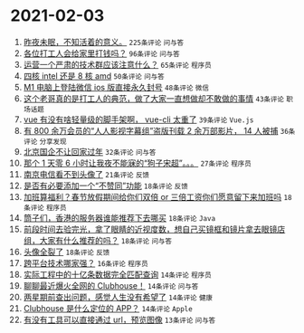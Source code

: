 # 2021-02-03

1. [昨夜未眠，不知活着的意义。](https://www.v2ex.com/t/750791) `225条评论` `问与答`
1. [各位打工人会给家里打钱吗？](https://www.v2ex.com/t/750898) `96条评论` `问与答`
1. [运营一个严肃的技术群应该注意什么？](https://www.v2ex.com/t/750832) `65条评论` `程序员`
1. [四核 intel 还是 8 核 amd](https://www.v2ex.com/t/750805) `50条评论` `问与答`
1. [M1 电脑上登陆微信 ios 版直接永久封号](https://www.v2ex.com/t/750850) `48条评论` `微信`
1. [这个老哥真的是打工人的典范，做了大家一直想做却不敢做的事情](https://www.v2ex.com/t/750848) `43条评论` `职场话题`
1. [vue 有没有啥轻量级的脚手架啊， vue-cli 太重了](https://www.v2ex.com/t/750830) `39条评论` `Vue.js`
1. [有 800 余万会员的“人人影视字幕组”盗版刊载 2 余万部影片， 14 人被捕](https://www.v2ex.com/t/750933) `36条评论` `分享发现`
1. [北京国企不让回家过年](https://www.v2ex.com/t/750951) `32条评论` `问与答`
1. [那个 1 天零 6 小时让我夜不能寐的“狗子宋超”。。。](https://www.v2ex.com/t/750958) `27条评论` `程序员`
1. [南京电信看不到头像了](https://www.v2ex.com/t/750782) `21条评论` `反馈`
1. [是否有必要添加一个“不赞同”功能](https://www.v2ex.com/t/750973) `18条评论` `反馈`
1. [加班算福利？春节放假期间给你们双倍 or 三倍工资你们愿意留下来加班吗](https://www.v2ex.com/t/750861) `18条评论` `程序员`
1. [筒子们，香港的服务器谁能推荐下去哪买](https://www.v2ex.com/t/750803) `18条评论` `Java`
1. [前段时间去验完光，拿了眼睛的近视度数，想自己买镜框和镜片拿去眼镜店组，大家有什么推荐的吗？](https://www.v2ex.com/t/750796) `18条评论` `问与答`
1. [头像全裂了](https://www.v2ex.com/t/750779) `18条评论` `反馈`
1. [跨平台技术哪家强？](https://www.v2ex.com/t/750797) `16条评论` `程序员`
1. [实际工程中的十亿条数据完全匹配查询](https://www.v2ex.com/t/750893) `14条评论` `程序员`
1. [聊聊最近爆火全网的 Clubhouse！](https://www.v2ex.com/t/750859) `14条评论` `问与答`
1. [两星期前查出问题，感觉人生没有希望了](https://www.v2ex.com/t/750816) `14条评论` `健康`
1. [Clubhouse 是什么定位的 APP？](https://www.v2ex.com/t/750781) `14条评论` `Apple`
1. [有没有工具可以直接通过 url，预览图像](https://www.v2ex.com/t/750939) `13条评论` `问与答`

